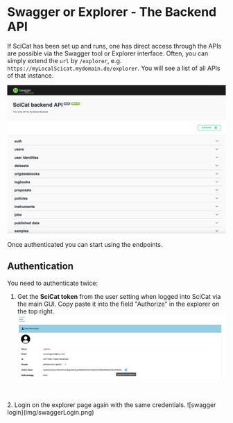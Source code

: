 # Swagger or Explorer - The Backend API

If SciCat has been set up and runs, one has direct access through the APIs are possible via the Swagger tool or Explorer interface. Often, you can simply extend the ```url``` by ```/explorer```, e.g. ```https://myLocalScicat.mydomain.de/explorer```. You will see a list of all APIs of that instance.

![swagger](img/swagger.png)


Once authenticated you can start using the endpoints.

## Authentication

You need to authenticate twice:
1. Get the **SciCat token** from the user setting when logged into SciCat via the main GUI. Copy paste it into the field "Authorize" in the explorer on the top right. ![swagger login](img/swagger_getToken.png)
<br>
<br>
2. Login on the explorer page again with the same credentials. ![swagger login](img/swaggerLogin.png)


